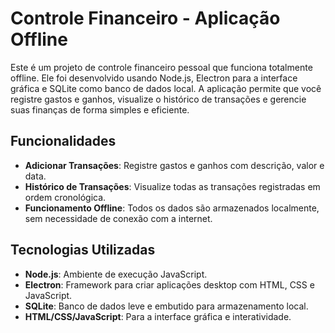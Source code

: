 # Controle Financeiro - Aplicação Offline

Este é um projeto de controle financeiro pessoal que funciona totalmente offline. Ele foi desenvolvido usando Node.js, Electron para a interface gráfica e SQLite como banco de dados local. A aplicação permite que você registre gastos e ganhos, visualize o histórico de transações e gerencie suas finanças de forma simples e eficiente.

## Funcionalidades

- **Adicionar Transações**: Registre gastos e ganhos com descrição, valor e data.
- **Histórico de Transações**: Visualize todas as transações registradas em ordem cronológica.
- **Funcionamento Offline**: Todos os dados são armazenados localmente, sem necessidade de conexão com a internet.

## Tecnologias Utilizadas

- **Node.js**: Ambiente de execução JavaScript.
- **Electron**: Framework para criar aplicações desktop com HTML, CSS e JavaScript.
- **SQLite**: Banco de dados leve e embutido para armazenamento local.
- **HTML/CSS/JavaScript**: Para a interface gráfica e interatividade.

